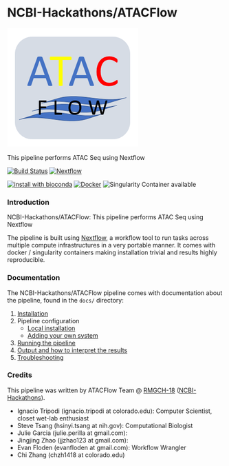 # NCBI-Hackathons/ATACFlow

![](https://raw.githubusercontent.com/NCBI-Hackathons/ATACFlow/master/docs/ATAC_logo.png) 

This pipeline performs ATAC Seq using Nextflow

[![Build Status](https://travis-ci.org/NCBI-Hackathons/ATACFlow.svg?branch=master)](https://travis-ci.org/NCBI-Hackathons/ATACFlow)
[![Nextflow](https://img.shields.io/badge/nextflow-%E2%89%A50.30.0-brightgreen.svg)](https://www.nextflow.io/)

[![install with bioconda](https://img.shields.io/badge/install%20with-bioconda-brightgreen.svg)](http://bioconda.github.io/)
[![Docker](https://img.shields.io/docker/automated/stevetsa/atacflow.svg)](https://hub.docker.com/r/stevetsa/atacflow)
![Singularity Container available](
https://img.shields.io/badge/singularity-available-7E4C74.svg)

### Introduction
NCBI-Hackathons/ATACFlow: This pipeline performs ATAC Seq using Nextflow

The pipeline is built using [Nextflow](https://www.nextflow.io), a workflow tool to run tasks across multiple compute infrastructures in a very portable manner. It comes with docker / singularity containers making installation trivial and results highly reproducible.


### Documentation
The NCBI-Hackathons/ATACFlow pipeline comes with documentation about the pipeline, found in the `docs/` directory:

1. [Installation](docs/installation.md)
2. Pipeline configuration
    * [Local installation](docs/configuration/local.md)
    * [Adding your own system](docs/configuration/adding_your_own.md)
3. [Running the pipeline](docs/usage.md)
4. [Output and how to interpret the results](docs/output.md)
5. [Troubleshooting](docs/troubleshooting.md)

### Credits
This pipeline was written by ATACFlow Team @ [RMGCH-18](https://hackathon.colorado.edu/rmgh-2018-hackathon/) ([NCBI-Hackathons](https://github.com/NCBI-Hackathons)).

* Ignacio Tripodi (ignacio.tripodi at colorado.edu): Computer Scientist, closet wet-lab enthusiast
* Steve Tsang (hsinyi.tsang at nih.gov): Computational Biologist
* Julie Garcia (julie.perilla at gmail.com): 
* Jingjing Zhao (jjzhao123 at gmail.com):
* Evan Floden (evanfloden at gmail.com): Workflow Wrangler
* Chi Zhang (chzh1418 at colorado.edu)
